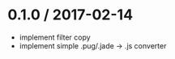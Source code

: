
0.1.0 / 2017-02-14
==================

 * implement filter copy
 * implement simple .pug/.jade -> .js converter
